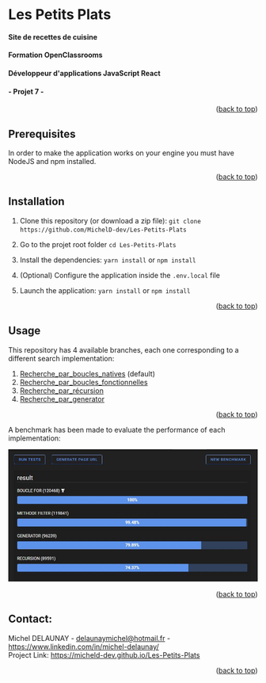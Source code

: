 <a name="readme-top"></a>

# Les Petits Plats

#### Site de recettes de cuisine

#### Formation OpenClassrooms

#### Développeur d'applications JavaScript React

#### - Projet 7 -

<p align="right">(<a href="#readme-top">back to top</a>)</p>

## Prerequisites

In order to make the application works on your engine you must have NodeJS and
npm installed.

<p align="right">(<a href="#readme-top">back to top</a>)</p>

## Installation

1. Clone this repository (or download a zip file):
   `git clone https://github.com/MichelD-dev/Les-Petits-Plats`

2. Go to the projet root folder `cd Les-Petits-Plats`

3. Install the dependencies: `yarn install` or `npm install`

4. (Optional) Configure the application inside the `.env.local` file

5. Launch the application: `yarn install` or `npm install`
<p align="right">(<a href="#readme-top">back to top</a>)</p>

## Usage

This repository has 4 available branches, each one corresponding to a different
search implementation:

1. [Recherche_par_boucles_natives](https://github.com/MichelD-dev/Les-Petits-Plats/tree/Recherche_par_boucles_natives)
   (default)
2. [Recherche_par_boucles_fonctionnelles](https://github.com/MichelD-dev/Les-Petits-Plats/tree/Recherche_par_boucles_fonctionnelles)
3. [Recherche_par_récursion](https://github.com/MichelD-dev/Les-Petits-Plats/tree/Recherche_par_r%C3%A9cursion)
4. [Recherche_par_generator](https://github.com/MichelD-dev/Les-Petits-Plats/tree/Recherche_par_generator)

<p align="right">(<a href="#readme-top">back to top</a>)</p>

A benchmark has been made to evaluate the performance of each implementation:

<img src="benchmark.jpg" alt="Benchmark" width="600">

<p align="right">(<a href="#readme-top">back to top</a>)</p>

## Contact:

Michel DELAUNAY - delaunaymichel@hotmail.fr -
https://www.linkedin.com/in/michel-delaunay/  
Project Link: https://micheld-dev.github.io/Les-Petits-Plats

<p align="right">(<a href="#readme-top">back to top</a>)</p>
